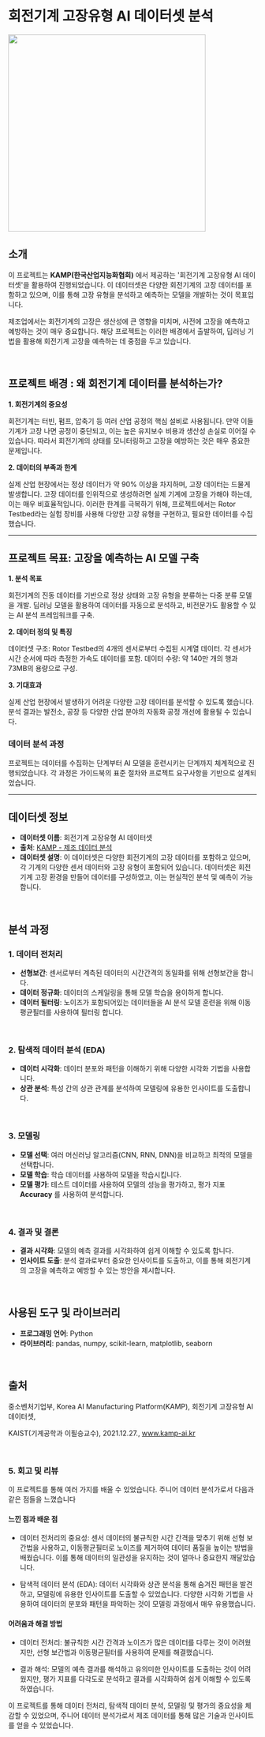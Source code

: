 # 회전기계 고장유형 AI 데이터셋 분석

<code><img  height = '400'
src = https://github.com/siilver94/AI-Analysis-of-Rotating-Machinery-Failure-Types/assets/57824945/182646ad-452f-41c2-8989-438ba2af0781></code>


## 소개
이 프로젝트는 **KAMP(한국산업지능화협회)** 에서 제공하는 '회전기계 고장유형 AI 데이터셋'을 활용하여 진행되었습니다. 이 데이터셋은 다양한 회전기계의 고장 데이터를 포함하고 있으며, 이를 통해 고장 유형을 분석하고 예측하는 모델을 개발하는 것이 목표입니다.

제조업에서는 회전기계의 고장은 생산성에 큰 영향을 미치며, 사전에 고장을 예측하고 예방하는 것이 매우 중요합니다. 해당 프로젝트는 이러한 배경에서 출발하여, 딥러닝 기법을 활용해 회전기계 고장을 예측하는 데 중점을 두고 있습니다.

<br/>

## 프로젝트 배경 : 왜 회전기계 데이터를 분석하는가?

**1. 회전기계의 중요성**

회전기계는 터빈, 펌프, 압축기 등 여러 산업 공정의 핵심 설비로 사용됩니다.
만약 이들 기계가 고장 나면 공정이 중단되고, 이는 높은 유지보수 비용과 생산성 손실로 이어질 수 있습니다.
따라서 회전기계의 상태를 모니터링하고 고장을 예방하는 것은 매우 중요한 문제입니다.

**2. 데이터의 부족과 한계**

실제 산업 현장에서는 정상 데이터가 약 90% 이상을 차지하며, 고장 데이터는 드물게 발생합니다.
고장 데이터를 인위적으로 생성하려면 실제 기계에 고장을 가해야 하는데, 이는 매우 비효율적입니다.
이러한 한계를 극복하기 위해, 프로젝트에서는 Rotor Testbed라는 실험 장비를 사용해 다양한 고장 유형을 구현하고, 필요한 데이터를 수집했습니다.

---

## 프로젝트 목표: 고장을 예측하는 AI 모델 구축

**1. 분석 목표**

회전기계의 진동 데이터를 기반으로 정상 상태와 고장 유형을 분류하는 다중 분류 모델을 개발.
딥러닝 모델을 활용하여 데이터를 자동으로 분석하고, 비전문가도 활용할 수 있는 AI 분석 프레임워크를 구축.

**2. 데이터 정의 및 특징**

데이터셋 구조:
Rotor Testbed의 4개의 센서로부터 수집된 시계열 데이터.
각 센서가 시간 순서에 따라 측정한 가속도 데이터를 포함.
데이터 수량: 약 140만 개의 행과 73MB의 용량으로 구성.

**3. 기대효과**

실제 산업 현장에서 발생하기 어려운 다양한 고장 데이터를 분석할 수 있도록 했습니다.
분석 결과는 발전소, 공장 등 다양한 산업 분야의 자동화 공정 개선에 활용될 수 있습니다.

### 데이터 분석 과정

프로젝트는 데이터를 수집하는 단계부터 AI 모델을 훈련시키는 단계까지 체계적으로 진행되었습니다.
각 과정은 가이드북의 표준 절차와 프로젝트 요구사항을 기반으로 설계되었습니다.

---

## 데이터셋 정보
- **데이터셋 이름**: 회전기계 고장유형 AI 데이터셋
- **출처**: [KAMP - 제조 데이터 분석](https://www.kamp-ai.kr/aidataDetail?AI_SEARCH=%ED%9A%8C%EC%A0%84&page=1&DATASET_SEQ=18&EQUIP_SEL=&GUBUN_SEL=&FILE_TYPE_SEL=&WDATE_SEL=)
- **데이터셋 설명**: 이 데이터셋은 다양한 회전기계의 고장 데이터를 포함하고 있으며, 각 기계의 다양한 센서 데이터와 고장 유형이 포함되어 있습니다. 데이터셋은 회전기계 고장 환경을 만들어 데이터를 구성하였고, 이는 현실적인 분석 및 예측이 가능합니다.

<br/>

## 분석 과정
### 1. 데이터 전처리
- **선형보간**: 센서로부터 계측된 데이터의 시간간격의 동일화를 위해 선형보간을 합니다.
- **데이터 정규화**: 데이터의 스케일링을 통해 모델 학습을 용이하게 합니다.
- **데이터 필터링**: 노이즈가 포함되어있는 데이터들을 AI 분석 모델 훈련을 위해 이동평균필터를 사용하여 필터링 합니다.

<br/>

### 2. 탐색적 데이터 분석 (EDA)
- **데이터 시각화**: 데이터 분포와 패턴을 이해하기 위해 다양한 시각화 기법을 사용합니다.
- **상관 분석**: 특성 간의 상관 관계를 분석하여 모델링에 유용한 인사이트를 도출합니다.

<br/>

### 3. 모델링
- **모델 선택**: 여러 머신러닝 알고리즘(CNN, RNN, DNN)을 비교하고 최적의 모델을 선택합니다.
- **모델 학습**: 학습 데이터를 사용하여 모델을 학습시킵니다.
- **모델 평가**: 테스트 데이터를 사용하여 모델의 성능을 평가하고, 평가 지표 **Accuracy** 를 사용하여 분석합니다.

<br/>

### 4. 결과 및 결론
- **결과 시각화**: 모델의 예측 결과를 시각화하여 쉽게 이해할 수 있도록 합니다.
- **인사이트 도출**: 분석 결과로부터 중요한 인사이트를 도출하고, 이를 통해 회전기계의 고장을 예측하고 예방할 수 있는 방안을 제시합니다.

<br/>

## 사용된 도구 및 라이브러리
- **프로그래밍 언어**: Python
- **라이브러리**: pandas, numpy, scikit-learn, matplotlib, seaborn

<br/>

## 출처
중소벤처기업부, Korea AI Manufacturing Platform(KAMP), 회전기계 고장유형 AI 데이터셋,

KAIST(기계공학과 이필승교수), 2021.12.27., www.kamp-ai.kr

<br/>

### 5. 회고 및 리뷰

이 프로젝트를 통해 여러 가지를 배울 수 있었습니다. 주니어 데이터 분석가로서 다음과 같은 점들을 느꼈습니다

#### 느낀 점과 배운 점
- 데이터 전처리의 중요성: 센서 데이터의 불규칙한 시간 간격을 맞추기 위해 선형 보간법을 사용하고, 이동평균필터로 노이즈를 제거하여 데이터 품질을 높이는 방법을 배웠습니다. 이를 통해 데이터의 일관성을 유지하는 것이 얼마나 중요한지 깨달았습니다.
  
- 탐색적 데이터 분석 (EDA): 데이터 시각화와 상관 분석을 통해 숨겨진 패턴을 발견하고, 모델링에 유용한 인사이트를 도출할 수 있었습니다. 다양한 시각화 기법을 사용하여 데이터의 분포와 패턴을 파악하는 것이 모델링 과정에서 매우 유용했습니다.


#### 어려움과 해결 방법

- 데이터 전처리: 불규칙한 시간 간격과 노이즈가 많은 데이터를 다루는 것이 어려웠지만, 선형 보간법과 이동평균필터를 사용하여 문제를 해결했습니다.
  
- 결과 해석: 모델의 예측 결과를 해석하고 유의미한 인사이트를 도출하는 것이 어려웠지만, 평가 지표를 다각도로 분석하고 결과를 시각화하여 쉽게 이해할 수 있도록 하였습니다.

  
이 프로젝트를 통해 데이터 전처리, 탐색적 데이터 분석, 모델링 및 평가의 중요성을 체감할 수 있었으며, 주니어 데이터 분석가로서 제조 데이터를 통해 많은 기술과 인사이트를 얻을 수 있었습니다.
